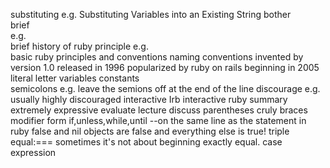 substituting 
  e.g.
	Substituting Variables into an Existing String
bother  
brief   
  e.g.  
        brief history of ruby
principle 
  e.g.  
        basic ruby principles and conventions
	naming conventions
invented by 
version 1.0 released in 1996
popularized by ruby on rails beginning in 2005
literal
letter
variables
constants  
semicolons e.g. leave the semions off at the end of the line
discourage e.g. usually highly discouraged
interactive Irb interactive ruby
summary
extremely
expressive
evaluate
lecture
discuss
parentheses
cruly braces
modifier form   if,unless,while,until --on the same line as the statement
in ruby false and nil objects are false and everything else is true!
triple equal:===  sometimes it's not about beginning exactly equal.
case expression
